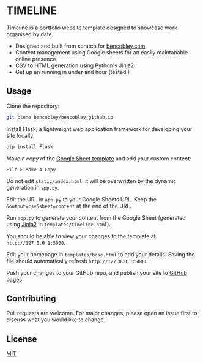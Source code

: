 # TIMELINE

Timeline is a portfolio website template designed to showcase work organised by date 
- Designed and built from scratch for [bencobley.com](https://www.bencobley.com/).
- Content management using Google sheets for an easily maintanable online presence 
- CSV to HTML generation using Python's Jinja2
- Get up an running in under and hour (tested!)

## Usage

Clone the repository:

```bash
git clone bencobley/bencobley.github.io
```

Install Flask, a lightweight web application framework for developing your site locally:

```bash
pip install Flask
```

Make a copy of the [Google Sheet template](https://docs.google.com/spreadsheet/ccc?key=1YLPiKODcjiSdY-z6nUn9SXbsGM_wfrvtsDITZ2rzNA4) and add your custom content:

```
File > Make A Copy
```

Do not edit `static/index.html`, it will be overwritten by the dynamic generation in `app.py`.

Edit the URL in `app.py` to your Google Sheets URL. Keep the `&output=csv&sheet=content` at the end of the URL.

Run `app.py` to generate your content from the Google Sheet (generated using [Jinja2](https://palletsprojects.com/p/jinja/) in `templates/timeline.html`).

You should be able to view your changes to the template at `http://127.0.0.1:5000`.

Edit your homepage in `templates/base.html` to add your details. Saving the file should automatically refresh `http://127.0.0.1:5000`.

Push your changes to your GitHub repo, and publish your site to [GitHub pages](https://docs.github.com/en/pages/getting-started-with-github-pages/creating-a-github-pages-site)


## Contributing

Pull requests are welcome. For major changes, please open an issue first to discuss what you would like to change.


## License

[MIT](https://choosealicense.com/licenses/mit/)


